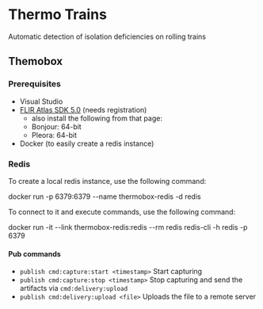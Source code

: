 # Thermo Trains

Automatic detection of isolation deficiencies on rolling trains

## Themobox

### Prerequisites

* Visual Studio
* [FLIR Atlas SDK 5.0](http://flir.custhelp.com/app/devResources/fl_devResources) (needs registration)
  * also install the following from that page:
  * Bonjour: 64-bit
  * Pleora: 64-bit
* Docker (to easily create a redis instance)

### Redis

To create a local redis instance, use the following command:

  docker run -p 6379:6379 --name thermobox-redis -d redis

To connect to it and execute commands, use the following command:

  docker run -it --link thermobox-redis:redis --rm redis redis-cli -h redis -p 6379

#### Pub commands

* `publish cmd:capture:start <timestamp>` Start capturing
* `publish cmd:capture:stop <timestamp>` Stop capturing and send the artifacts via `cmd:delivery:upload`
* `publish cmd:delivery:upload <file>` Uploads the file to a remote server
